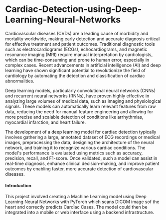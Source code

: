 # Cardiac-Detection-using-Deep-Learning-Neural-Networks

Cardiovascular diseases (CVDs) are a leading cause of morbidity and mortality worldwide, making early detection and accurate diagnosis critical for effective treatment and patient outcomes. Traditional diagnostic tools such as electrocardiograms (ECGs), echocardiograms, and magnetic resonance imaging (MRI) require manual interpretation by cardiologists, which can be time-consuming and prone to human error, especially in complex cases. Recent advancements in artificial intelligence (AI) and deep learning have shown significant potential to revolutionize the field of cardiology by automating the detection and classification of cardiac abnormalities.

Deep learning models, particularly convolutional neural networks (CNNs) and recurrent neural networks (RNNs), have proven highly effective in analyzing large volumes of medical data, such as imaging and physiological signals. These models can automatically learn relevant features from raw data, reducing the need for manual feature engineering and allowing for more precise and scalable detection of conditions like arrhythmias, myocardial infarction, and heart failure.

The development of a deep learning model for cardiac detection typically involves gathering a large, annotated dataset of ECG recordings or medical images, preprocessing the data, designing the architecture of the neural network, and training it to recognize various cardiac conditions. The model's performance is evaluated using metrics such as accuracy, precision, recall, and F1-score. Once validated, such a model can assist in real-time diagnosis, enhance clinical decision-making, and improve patient outcomes by enabling faster, more accurate detection of cardiovascular diseases.

#### Introduction

This project involved creating a Machine Learning model using Deep Learning Neural Networks with PyTorch which scans DICOM image sof the heart and correctly predicts Cardiac Cases. The model could then be integrated into a mobile or web interface using a backend infrastructure.
